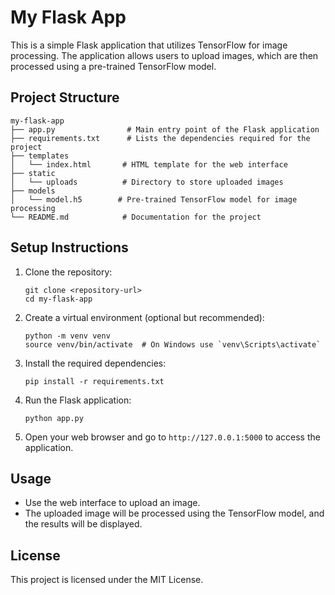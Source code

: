 # My Flask App

This is a simple Flask application that utilizes TensorFlow for image processing. The application allows users to upload images, which are then processed using a pre-trained TensorFlow model.

## Project Structure

```
my-flask-app
├── app.py                # Main entry point of the Flask application
├── requirements.txt      # Lists the dependencies required for the project
├── templates
│   └── index.html       # HTML template for the web interface
├── static
│   └── uploads          # Directory to store uploaded images
├── models
│   └── model.h5        # Pre-trained TensorFlow model for image processing
└── README.md            # Documentation for the project
```

## Setup Instructions

1. Clone the repository:
   ```
   git clone <repository-url>
   cd my-flask-app
   ```

2. Create a virtual environment (optional but recommended):
   ```
   python -m venv venv
   source venv/bin/activate  # On Windows use `venv\Scripts\activate`
   ```

3. Install the required dependencies:
   ```
   pip install -r requirements.txt
   ```

4. Run the Flask application:
   ```
   python app.py
   ```

5. Open your web browser and go to `http://127.0.0.1:5000` to access the application.

## Usage

- Use the web interface to upload an image.
- The uploaded image will be processed using the TensorFlow model, and the results will be displayed.

## License

This project is licensed under the MIT License.